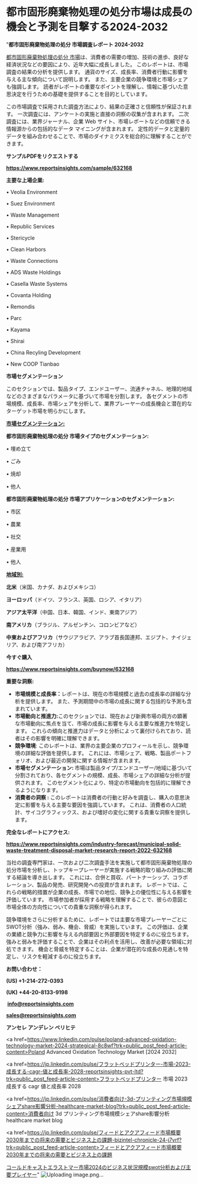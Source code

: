 # 都市固形廃棄物処理の処分市場は成長の機会と予測を目撃する2024-2032

"<strong>都市固形廃棄物処理の処分 市場調査レポート 2024-2032</strong>

<a href=https://www.reportsinsights.com/sample/632168>都市固形廃棄物処理の処分 市場</a>は、消費者の需要の増加、技術の進歩、良好な経済状況などの要因により、近年大幅に成長しました。 このレポートは、市場調査の結果の分析を提供します。 通貨のサイズ、成長率、消費者行動に影響を与える主な傾向について説明します。 また、主要企業の競争環境と市場シェアも強調します。 読者がレポートの重要なポイントを理解し、情報に基づいた意思決定を行うための基礎を提供することを目的としています。

この市場調査で採用された調査方法により、結果の正確さと信頼性が保証されます。 一次調査には、アンケートの実施と直接の洞察の収集が含まれます。 二次調査には、業界ジャーナル、企業 Web サイト、市場レポートなどの信頼できる情報源からの包括的なデータ マイニングが含まれます。 定性的データと定量的データを組み合わせることで、市場のダイナミクスを総合的に理解することができます。

<strong><b>サンプルPDFをリクエストする</b></strong>

<a href=https://www.reportsinsights.com/sample/632168><strong><u>https://www.reportsinsights.com/sample/632168</u></strong></a>

<strong>主要な上場企業:</strong>

• Veolia Environment

• Suez Environment

• Waste Management

• Republic Services

• Stericycle

• Clean Harbors

• Waste Connections

• ADS Waste Holdings

• Casella Waste Systems

• Covanta Holding

• Remondis

• Parc

• Kayama

• Shirai

• China Recyling Development

• New COOP Tianbao

<strong>市場セグメンテーション</strong>

このセクションでは、製品タイプ、エンドユーザー、流通チャネル、地理的地域などのさまざまなパラメータに基づいて市場を分割します。 各セグメントの市場規模、成長率、市場シェアを分析して、業界プレーヤーの成長機会と潜在的なターゲット市場を明らかにします。

<strong><u>市場セグメンテーション</u></strong><strong><u>:</u></strong>

<strong>都市固形廃棄物処理の処分 市場タイプのセグメンテーション:</strong>

• 埋め立て

• ごみ

• 焼却

• 他人

<strong>都市固形廃棄物処理の処分 市場アプリケーションのセグメンテーション:</strong>

• 市区

• 農業

• 社交

• 産業用

• 他人

<strong><u>地域別</u></strong><strong><u>:</u></strong>

<strong>北米</strong>（米国、カナダ、およびメキシコ）

<strong>ヨーロッパ</strong>（ドイツ、フランス、英国、ロシア、イタリア）

<strong>アジア太平洋</strong>（中国、日本、韓国、インド、東南アジア）

<strong>南アメリカ</strong>（ブラジル、アルゼンチン、コロンビアなど）

<strong>中東およびアフリカ</strong>（サウジアラビア、アラブ首長国連邦、エジプト、ナイジェリア、および南アフリカ）

<strong>今すぐ購入</strong>

<a href=https://www.reportsinsights.com/buynow/632168><strong><u>https://www.reportsinsights.com/buynow/632168</u></strong></a>

<strong>重要な洞察:</strong>
<ul>
  <li><strong>市場規模と成長率：</strong>レポートは、現在の市場規模と過去の成長率の詳細な分析を提供します。 また、予測期間中の市場の成長に関する包括的な予測も含まれています。</li>
  <li><strong>市場動向と推進力:</strong>このセクションでは、現在および新興市場の両方の顕著な市場動向に焦点を当て、市場の成長に影響を与える主要な推進力を特定します。 これらの傾向と推進力はデータと分析によって裏付けられており、読者はその影響を明確に理解できます。</li>
  <li><strong>競争環境</strong>: このレポートは、業界の主要企業のプロフィールを示し、競争環境の詳細な評価を提供します。 これには、市場シェア、戦略、製品ポートフォリオ、および最近の開発に関する情報が含まれます。</li>
  <li><strong>市場セグメンテーション: </strong>市場は製品タイプ/エンドユーザー/地域に基づいて分割されており、各セグメントの規模、成長、市場シェアの詳細な分析が提供されます。 このセグメント化により、特定の市場動向を包括的に理解できるようになります。</li>
  <li><strong>消費者の洞察 : </strong>このレポートは消費者の行動と好みを調査し、購入の意思決定に影響を与える主要な要因を強調しています。 これは、消費者の人口統計、サイコグラフィックス、および嗜好の変化に関する貴重な洞察を提供します。</li>
</ul>
<strong>完全なレポートにアクセス:</strong>

<a href=https://www.reportsinsights.com/industry-forecast/municipal-solid-waste-treatment-disposal-market-research-report-2022-632168><strong><u><b>https://www.reportsinsights.com/industry-forecast/municipal-solid-waste-treatment-disposal-market-research-report-2022-632168</b></u></strong></a>

当社の調査専門家は、一次および二次調査手法を実施して都市固形廃棄物処理の処分市場を分析し、トップキープレーヤーが実施する戦略的取り組みの評価に関する結論を導き出します。 これには、合併と買収、パートナーシップ、コラボレーション、製品の発売、研究開発への投資が含まれます。 レポートでは、これらの戦略的措置が企業の成長、市場での地位、競争上の優位性に与える影響を評価しています。 市場参加者が採用する戦略を理解することで、彼らの意図と市場全体の方向性についての貴重な洞察が得られます。

競争環境をさらに分析するために、レポートでは主要な市場プレーヤーごとにSWOT分析（強み、弱み、機会、脅威）を実施しています。 この評価は、企業の業績と競争力に影響を与える内部要因と外部要因を特定するのに役立ちます。 強みと弱みを評価することで、企業はその利点を活用し、改善が必要な領域に対処できます。 機会と脅威を特定することは、企業が潜在的な成長の見通しを特定し、リスクを軽減するのに役立ちます。

<strong>お問い合わせ：</strong>

<strong>(US) +1-214-272-0393</strong>

<strong>(UK) +44-20-8133-9198</strong>

<strong> </strong><a href=info@reportsinsights.com><strong><u>info@reportsinsights.com</u></strong></a>

<a href=sales@reportsinsights.com><strong><u>sales@reportsinsights.com</u></strong></a>

<strong>アンセレ アンデレン ベリヒテ</strong>

<a href=https://www.linkedin.com/pulse/poland-advanced-oxidation-technology-market-2024-strategical-8c8wf?trk=public_post_feed-article-content>Poland Advanced Oxidation Technology Market [2024 2032]</a>

<a href=https://jp.linkedin.com/pulse/フラットベッドプリンター-市場-2023-成長する-cagr-値と成長率-2028-reportsinsights-pvt-ltd?trk=public_post_feed-article-content>フラットベッドプリンター 市場 2023 成長する cagr 値と成長率 2028</a>

<a href=https://jp.linkedin.com/pulse/消費者向け-3d-プリンティング市場規模シェアshare影響分析-healthcare-market-blog?trk=public_post_feed-article-content>消費者向け 3d プリンティング市場規模シェアshare影響分析 healthcare market blog</a>

<a href=https://jp.linkedin.com/pulse/フィードとアクアフィード市場概要2030年までの将来の需要とビジネス上の課題-bizintel-chronicle-24-j7vrf?trk=public_post_feed-article-content>フィードとアクアフィード市場概要2030年までの将来の需要とビジネス上の課題</a>

<a href=https://www.linkedin.com/pulse/コールドキャストエラストマー市場2024のビジネス状況規模swot分析および主要プレイヤー-infopulse-daily-360-5rtlf/>コールドキャストエラストマー市場2024のビジネス状況規模swot分析および主要プレイヤー</a>"
![Uploading image.png…]()
